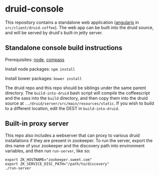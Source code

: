 druid-console
=============

This repository contains a standalone web application ([angularjs](https://angularjs.org) in `src/client/druid.coffee`).  The web app can be built into the druid source, and will be served by druid's built-in jetty server.

## Standalone console build instructions

Prerequisites: [node](http://nodejs.org/), [compass](http://compass-style.org/)

Install node packages:  `npm install`

Install bower packages: `bower install`

The druid repo and this repo should be siblings under the same parent directory.  The `build-into-druid` bash script will compile the coffeescript and the sass into the `build` directory, and then copy them into the druid source at `../druid/server/src/main/resources/static`.  If you wish to build to a different location, edit the DEST in `build-into-druid`.

## Built-in proxy server

This repo also includes a webserver that can proxy to various druid installations if they are present in zookeeper.  To run the server, export the dns name of your zookeeper and the discovery path into environment variables, and then run `run-server`, like so:

```
export ZK_HOSTNAME="zookeeper.sweet.com"
export ZK_SERVICE_DISC_PATH="/path/to/discovery"
./run-server
```
